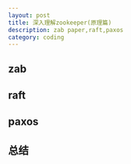 ```yaml
---
layout: post
title: 深入理解zookeeper(原理篇)
description: zab paper,raft,paxos
category: coding
---
```


## zab

## raft

## paxos


## 总结